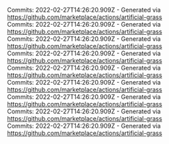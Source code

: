 Commits: 2022-02-27T14:26:20.909Z - Generated via https://github.com/marketplace/actions/artificial-grass
<br>
Commits: 2022-02-27T14:26:20.909Z - Generated via https://github.com/marketplace/actions/artificial-grass
<br>
Commits: 2022-02-27T14:26:20.909Z - Generated via https://github.com/marketplace/actions/artificial-grass
<br>
Commits: 2022-02-27T14:26:20.909Z - Generated via https://github.com/marketplace/actions/artificial-grass
<br>
Commits: 2022-02-27T14:26:20.909Z - Generated via https://github.com/marketplace/actions/artificial-grass
<br>
Commits: 2022-02-27T14:26:20.909Z - Generated via https://github.com/marketplace/actions/artificial-grass
<br>
Commits: 2022-02-27T14:26:20.909Z - Generated via https://github.com/marketplace/actions/artificial-grass
<br>
Commits: 2022-02-27T14:26:20.909Z - Generated via https://github.com/marketplace/actions/artificial-grass
<br>
Commits: 2022-02-27T14:26:20.909Z - Generated via https://github.com/marketplace/actions/artificial-grass
<br>
